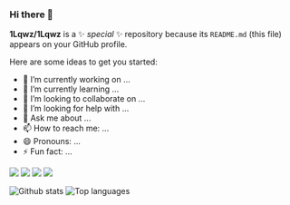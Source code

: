 ### Hi there 👋


**1Lqwz/1Lqwz** is a ✨ _special_ ✨ repository because its `README.md` (this file) appears on your GitHub profile.

Here are some ideas to get you started:

- 🔭 I’m currently working on ...
- 🌱 I’m currently learning ...
- 👯 I’m looking to collaborate on ...
- 🤔 I’m looking for help with ...
- 💬 Ask me about ...
- 📫 How to reach me: ...
- 😄 Pronouns: ...
- ⚡ Fun fact: ...

<img src ="https://img.shields.io/badge/-HTML-e34f26?logo=html5&logoColor=fff">  <img src ="https://executive-education.epitech.eu/wp-content/uploads/2021/03/C-1.png">
<img src ="https://img.shields.io/badge/-CSS-1572B6?logo=css3&logoColor=fff">  <img src ="https://img.shields.io/badge/-CSS-1572B6?logo=css3&logoColor=fff">
 
![Github stats](https://github-readme-stats.vercel.app/api?username=1Lqwz&count_private=true&show_icons=true&theme=radical)
![Top languages](https://github-readme-stats.vercel.app/api/top-langs/?username=1LQWZ&show_icons=true&theme=radical)
